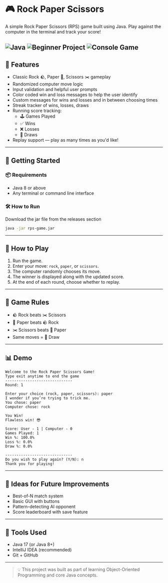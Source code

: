# 🎮 Rock Paper Scissors

A simple Rock Paper Scissors (RPS) game built using Java. Play against the computer in the terminal and track your score!

![Java](https://img.shields.io/badge/Language-Java-blue.svg)
![Beginner Project](https://img.shields.io/badge/Level-Beginner-brightgreen)
![Console Game](https://img.shields.io/badge/Type-Console--App-lightgrey)
---

## 📌 Features

- Classic Rock 🪨, Paper 📄, Scissors ✂️ gameplay
- Randomized computer move logic
- Input validation and helpful user prompts
- Color coded win and loss messages to help the user identify
- Custom messages for wins and losses and in between choosing times
- Streak tracker of wins, losses, draws
- Running score tracking:
    - 🕹️ Games Played
    - ✅ Wins
    - ❌ Losses
    - 🤝 Draws
- Replay support — play as many times as you'd like!

---

## 🚀 Getting Started

### 📦 Requirements

- Java 8 or above
- Any terminal or command line interface

### 🛠️ How to Run
Download the jar file from the releases section
```bash
java -jar rps-game.jar
```
---

## 🎲 How to Play

1. Run the game.
2. Enter your move: `rock`, `paper`, or `scissors`.
3. The computer randomly chooses its move.
4. The winner is displayed along with the updated score.
5. At the end of each round, choose whether to replay.

---

## 📜 Game Rules

- 🪨 Rock beats ✂️ Scissors
- 📄 Paper beats 🪨 Rock
- ✂️ Scissors beats 📄 Paper
- Same moves = 🤝 Draw

---

## 📊 Demo

```console
Welcome to the Rock Paper Scissors Game!
Type exit anytime to end the game
------------------------------
Round: 1

Enter your choice (rock, paper, scissors): paper
I wonder if you’re trying to trick me.
You chose: paper
Computer chose: rock

You Win!
Flawless win! 😎

Score: User - 1 | Computer - 0
Games Played: 1
Win %: 100.0%
Loss %: 0.0%
Draw %: 0.0%

------------------------------
Do you wish to play again? (Y/N): n
Thank you for playing!
```

---

## 🧠 Ideas for Future Improvements

- Best-of-N match system
- Basic GUI with buttons
- Pattern-detecting AI opponent
- Score leaderboard with save feature

---

## 🔧 Tools Used

- Java 17 (or Java 8+)
- IntelliJ IDEA (recommended)
- Git + GitHub

---

> 💡 This project was built as part of learning Object-Oriented Programming and core Java concepts.